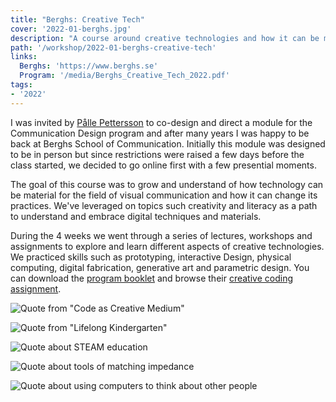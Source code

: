 ```yaml
---
title: "Berghs: Creative Tech"
cover: '2022-01-berghs.jpg'
description: "A course around creative technologies and how it can be material for the field of visual communication as well as changing its practices."
path: '/workshop/2022-01-berghs-creative-tech'
links:
  Berghs: 'https://www.berghs.se'
  Program: '/media/Berghs_Creative_Tech_2022.pdf'
tags:
- '2022'
---
```


I was invited by [Pålle Pettersson](https://www.berghs.se/kursansvarig/palle-pettersson/) to co-design and direct a module for the Communication Design program and after many years I was happy to be back at Berghs School of Communication. Initially this module was designed to be in person but since restrictions were raised a few days before the class started, we decided to go online first with a few presential moments.

The goal of this course was to grow and understand of how technology can be material for the field of visual communication and how it can change its practices. We've leveraged on topics such creativity and literacy as a path to understand and embrace digital techniques and materials.

During the 4 weeks we went through a series of lectures, workshops and assignments to explore and learn different aspects of creative technologies. We practiced skills such as prototyping, interactive Design, physical computing, digital fabrication, generative art and parametric design. You can download the [program booklet](/pdf/Berghs_Creative_Tech_2022.pdf) and browse their [creative coding assignment](http://berghscd2123.bananabanana.me/).

![Quote from "Code as Creative Medium"](./2022-01-berghs-creative-technologist.png)

![Quote from "Lifelong Kindergarten"](./2022-01-berghs-creativity.png)

![Quote about STEAM education](./2022-01-berghs-steam.png)

![Quote about tools of matching impedance](./2022-01-berghs-tools.png)

![Quote about using computers to think about other people](./2022-01-berghs-thinking-computers.png)
